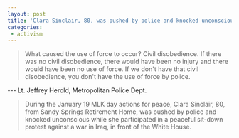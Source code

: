 ```yaml
---
layout: post
title: 'Clara Sinclair, 80, was pushed by police and knocked unconscious while she participated in a peaceful sit-down protest'
categories:
 - activism
---
```


> What caused the use of force to occur? Civil disobedience. If there was no civil disobedience, there would have been no injury and there would have been no use of force. If we don't have that civil disobedience, you don't have the use of force by police. 

--- Lt. Jeffrey Herold, Metropolitan Police Dept.

> During the January 19 MLK day actions for peace, Clara Sinclair, 80, from Sandy Springs Retirement Home, was pushed by police and knocked unconscious while she participated in a peaceful sit-down protest against a war in Iraq, in front of the White House.
